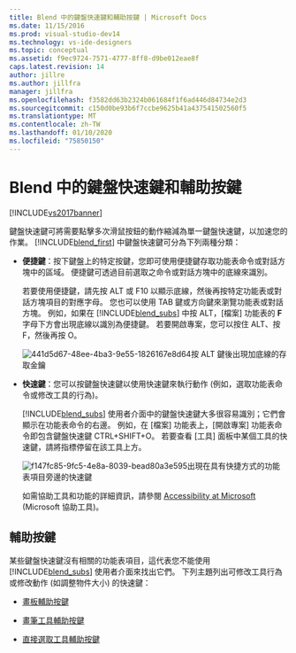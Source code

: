 ```yaml
---
title: Blend 中的鍵盤快速鍵和輔助按鍵 | Microsoft Docs
ms.date: 11/15/2016
ms.prod: visual-studio-dev14
ms.technology: vs-ide-designers
ms.topic: conceptual
ms.assetid: f9ec9724-7571-4777-8ff8-d9be012eae8f
caps.latest.revision: 14
author: jillre
ms.author: jillfra
manager: jillfra
ms.openlocfilehash: f3582dd63b2324b061684f1f6ad446d84734e2d3
ms.sourcegitcommit: c150d0be93b6f7ccbe9625b41a437541502560f5
ms.translationtype: MT
ms.contentlocale: zh-TW
ms.lasthandoff: 01/10/2020
ms.locfileid: "75850150"
---
```

# <a name="keyboard-shortcuts-and-modifier-keys-in-blend"></a>Blend 中的鍵盤快速鍵和輔助按鍵
[!INCLUDE[vs2017banner](../includes/vs2017banner.md)]

鍵盤快速鍵可將需要點擊多次滑鼠按鈕的動作縮減為單一鍵盤快速鍵，以加速您的作業。 [!INCLUDE[blend_first](../includes/blend-first-md.md)] 中鍵盤快速鍵可分為下列兩種分類：

- **便捷鍵**：按下鍵盤上的特定按鍵，您即可使用便捷鍵存取功能表命令或對話方塊中的區域。 便捷鍵可透過目前選取之命令或對話方塊中的底線來識別。

   若要使用便捷鍵，請先按 ALT 或 F10 以顯示底線，然後再按特定功能表或對話方塊項目的對應字母。 您也可以使用 TAB 鍵或方向鍵來瀏覽功能表或對話方塊。 例如，如果在 [!INCLUDE[blend_subs](../includes/blend-subs-md.md)] 中按 ALT，[檔案] 功能表的 **F** 字母下方會出現底線以識別為便捷鍵。 若要開啟專案，您可以按住 ALT、按 F，然後再按 O。

   ![](../designers/media/441d5d67-48ee-4ba3-9e55-1826167e8d64.png "441d5d67-48ee-4ba3-9e55-1826167e8d64")按 ALT 鍵後出現加底線的存取金鑰

- **快速鍵**：您可以按鍵盤快速鍵以使用快速鍵來執行動作 (例如，選取功能表命令或修改工具的行為)。

   [!INCLUDE[blend_subs](../includes/blend-subs-md.md)] 使用者介面中的鍵盤快速鍵大多很容易識別；它們會顯示在功能表命令的右邊。 例如，在 [檔案] 功能表上，[開啟專案] 功能表命令即包含鍵盤快速鍵 CTRL+SHIFT+O。 若要查看 [工具] 面板中某個工具的快速鍵，請將指標停留在該工具上方。

   ![](../designers/media/f147fc85-9fc5-4e8a-8039-bead80a3e595.png "f147fc85-9fc5-4e8a-8039-bead80a3e595")出現在具有快捷方式的功能表項目旁邊的快速鍵

  如需協助工具和功能的詳細資訊，請參閱 [Accessibility at Microsoft](https://www.microsoft.com/enable) (Microsoft 協助工具)。

## <a name="modifier-keys"></a>輔助按鍵
 某些鍵盤快速鍵沒有相關的功能表項目，這代表您不能使用 [!INCLUDE[blend_subs](../includes/blend-subs-md.md)] 使用者介面來找出它們。 下列主題列出可修改工具行為或修改動作 (如調整物件大小) 的快速鍵：

- [畫板輔助按鍵](../designers/artboard-modifier-keys-in-blend.md)

- [畫筆工具輔助按鍵](../designers/pen-tool-modifier-keys-in-blend.md)

- [直接選取工具輔助按鍵](../designers/direct-selection-tool-modifier-keys-in-blend.md)
